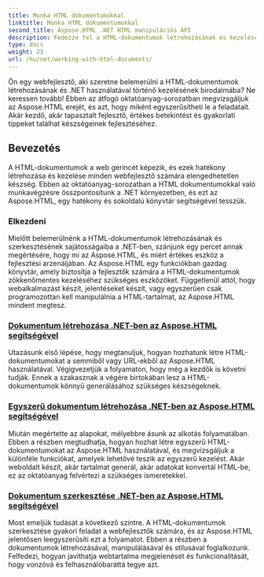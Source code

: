 ```yaml
---
title: Munka HTML dokumentumokkal
linktitle: Munka HTML dokumentumokkal
second_title: Aspose.HTML .NET HTML manipulációs API
description: Fedezze fel a HTML-dokumentumok létrehozásának és kezelésének világát a .NET-ben az Aspose.HTML segítségével. Az egyszerű dokumentumok létrehozásától a mélyreható szerkesztésig.
type: docs
weight: 23
url: /hu/net/working-with-html-documents/
---
```


Ön egy webfejlesztő, aki szeretne belemerülni a HTML-dokumentumok létrehozásának és .NET használatával történő kezelésének birodalmába? Ne keressen tovább! Ebben az átfogó oktatóanyag-sorozatban megvizsgáljuk az Aspose.HTML erejét, és azt, hogy miként egyszerűsítheti le a feladatait. Akár kezdő, akár tapasztalt fejlesztő, értékes betekintést és gyakorlati tippeket találhat készségeinek fejlesztéséhez.

## Bevezetés

A HTML-dokumentumok a web gerincét képezik, és ezek hatékony létrehozása és kezelése minden webfejlesztő számára elengedhetetlen készség. Ebben az oktatóanyag-sorozatban a HTML dokumentumokkal való munkavégzésre összpontosítunk a .NET környezetben, és ezt az Aspose.HTML, egy hatékony és sokoldalú könyvtár segítségével tesszük.

### Elkezdeni

Mielőtt belemerülnénk a HTML-dokumentumok létrehozásának és szerkesztésének sajátosságaiba a .NET-ben, szánjunk egy percet annak megértésére, hogy mi az Aspose.HTML, és miért értékes eszköz a fejlesztési arzenáljában. Az Aspose.HTML egy funkciókban gazdag könyvtár, amely biztosítja a fejlesztők számára a HTML-dokumentumok zökkenőmentes kezeléséhez szükséges eszközöket. Függetlenül attól, hogy webalkalmazást készít, jelentéseket készít, vagy egyszerűen csak programozottan kell manipulálnia a HTML-tartalmat, az Aspose.HTML mindent megtesz.

### [Dokumentum létrehozása .NET-ben az Aspose.HTML segítségével](./creating-a-document/)

Utazásunk első lépése, hogy megtanuljuk, hogyan hozhatunk létre HTML-dokumentumokat a semmiből vagy URL-ekből az Aspose.HTML használatával. Végigvezetjük a folyamaton, hogy még a kezdők is követni tudják. Ennek a szakasznak a végére birtokában lesz a HTML-dokumentumok könnyű generálásához szükséges készségeknek.

### [Egyszerű dokumentum létrehozása .NET-ben az Aspose.HTML segítségével](./creating-a-simple-document/)

Miután megértette az alapokat, mélyebbre ásunk az alkotás folyamatában. Ebben a részben megtudhatja, hogyan hozhat létre egyszerű HTML-dokumentumokat az Aspose.HTML használatával, és megvizsgáljuk a különféle funkciókat, amelyek lehetővé teszik az egyszerű kezelést. Akár weboldalt készít, akár tartalmat generál, akár adatokat konvertál HTML-be, ez az oktatóanyag felvértezi a szükséges ismeretekkel.

### [Dokumentum szerkesztése .NET-ben az Aspose.HTML segítségével](./editing-a-document/)

Most emeljük tudását a következő szintre. A HTML-dokumentumok szerkesztése gyakori feladat a webfejlesztők számára, és az Aspose.HTML jelentősen leegyszerűsíti ezt a folyamatot. Ebben a részben a dokumentumok létrehozásával, manipulálásával és stílusával foglalkozunk. Felfedezi, hogyan javíthatja webtartalma megjelenését és funkcionalitását, hogy vonzóvá és felhasználóbaráttá tegye azt.